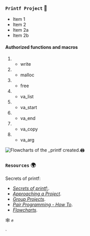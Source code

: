### `Printf Project` :dart:

* Item 1
* Item 2
* Item 2a
* Item 2b

#### Authorized functions and macros

1. - write
2. - malloc
3. - free
4. - va_list
5. - va_start
6. - va_end
7. - va_copy
8. - va_arg

![Flowcharts of the _printf created.]( :Projet_printf_JL_Thomas.png: "Flowcharts" ):printer: 

### `Resources`   :earth_africa:

Secrets of printf: 

- [*Secrets of printf:*](https://intranet.hbtn.io/rltoken/Jr19IHYnhfJl1V-TWorIOg). 
- [*Approaching a Project*](https://intranet.hbtn.io/concepts/881).
- [*Group Projects*](https://intranet.hbtn.io/concepts/893).
- [*Pair Programming - How To*](https://intranet.hbtn.io/concepts/894).
- [*Flowcharts*](https://intranet.hbtn.io/concepts/895).



 :spider_web: :fist_raised:

`
